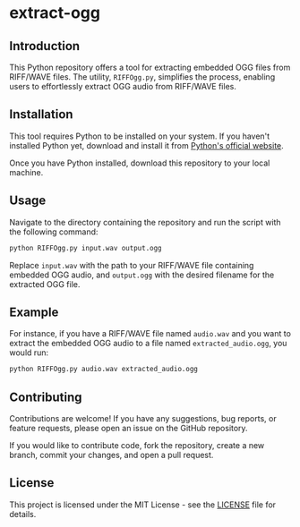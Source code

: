 # extract-ogg

## Introduction
This Python repository offers a tool for extracting embedded OGG files from RIFF/WAVE files. The utility, `RIFFOgg.py`, simplifies the process, enabling users to effortlessly extract OGG audio from RIFF/WAVE files.

## Installation
This tool requires Python to be installed on your system. If you haven't installed Python yet, download and install it from [Python's official website](https://www.python.org/downloads/).

Once you have Python installed, download this repository to your local machine.

## Usage
Navigate to the directory containing the repository and run the script with the following command:

```bash
python RIFFOgg.py input.wav output.ogg
```

Replace `input.wav` with the path to your RIFF/WAVE file containing embedded OGG audio, and `output.ogg` with the desired filename for the extracted OGG file.

## Example
For instance, if you have a RIFF/WAVE file named `audio.wav` and you want to extract the embedded OGG audio to a file named `extracted_audio.ogg`, you would run:

```bash
python RIFFOgg.py audio.wav extracted_audio.ogg
```

## Contributing
Contributions are welcome! If you have any suggestions, bug reports, or feature requests, please open an issue on the GitHub repository.

If you would like to contribute code, fork the repository, create a new branch, commit your changes, and open a pull request.

## License
This project is licensed under the MIT License - see the [LICENSE](LICENSE) file for details.
